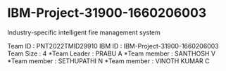 # IBM-Project-31900-1660206003

Industry-specific intelligent fire management system
 
 </a>
 Team ID : PNT2022TMID29910
 </a>
 IBM ID : IBM-Project-31900-1660206003
 Team Size : 4
  *Team Leader : PRABU A
  *Team member : SANTHOSH V
  *Team member : SETHUPATHI N
  *Team member : VINOTH KUMAR C
